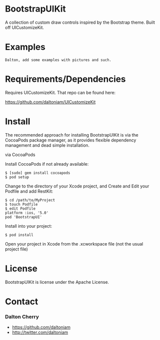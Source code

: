 BootstrapUIKit
==============

A collection of custom draw controls inspired by the Bootstrap theme. Built off UICustomizeKit.

# Examples #

    Dalton, add some examples with pictures and such.

# Requirements/Dependencies  #

Requires UICustomizeKit. That repo can be found here:

https://github.com/daltoniam/UICustomizeKit

# Install #

The recommended approach for installing BootstrapUIKit is via the CocoaPods package manager, as it provides flexible dependency management and dead simple installation.

via CocoaPods

Install CocoaPods if not already available:

	$ [sudo] gem install cocoapods
	$ pod setup
Change to the directory of your Xcode project, and Create and Edit your Podfile and add RestKit:

	$ cd /path/to/MyProject
	$ touch Podfile
	$ edit Podfile
	platform :ios, '5.0' 
	pod 'BootstrapUI'

Install into your project:

	$ pod install
	
Open your project in Xcode from the .xcworkspace file (not the usual project file)

# License #

BootstrapUIKit is license under the Apache License.

# Contact #

### Dalton Cherry ###
* https://github.com/daltoniam
* http://twitter.com/daltoniam
